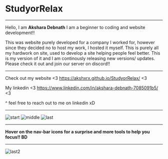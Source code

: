 # StudyorRelax
** **
Hello, I am **Akshara Debnath** I am a beginner to coding and website development!!

This was website purely developed for a company I worked for, however since they decided no to host
my work, I hosted it myself. This is purely all my hardwork on site, used to develop a site helping
people feel better. This is my version of it and I am continously releasing new versions/ updates.
Please check it out and join our server on discord!!

** **
Check out my website <3 https://akshxrx.github.io/StudyorRelax/ <3

My linkedin <3 https://www.linkedin.com/in/akshara-debnath-7085091b5/ <3

^ feel free to reach out to me on linkedin xD

** **

![start](https://github.com/akshxrx/StudyorRelax/blob/main/3.JPG)
![middle](https://github.com/akshxrx/StudyorRelax/blob/main/2.JPG)
![last](https://github.com/akshxrx/StudyorRelax/blob/main/1.JPG)
** **
**Hover on the nav-bar icons for a surprise and more tools to help you focus!! BD**
** ** 
![last2](https://github.com/akshxrx/StudyorRelax/blob/main/4.JPG)



 



